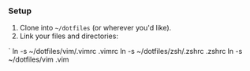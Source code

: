 ### Setup

1. Clone into `~/dotfiles` (or wherever you'd like).
2. Link your files and directories:

`
    ln -s ~/dotfiles/vim/.vimrc .vimrc
    ln -s ~/dotfiles/zsh/.zshrc .zshrc
    ln -s ~/dotfiles/vim .vim


